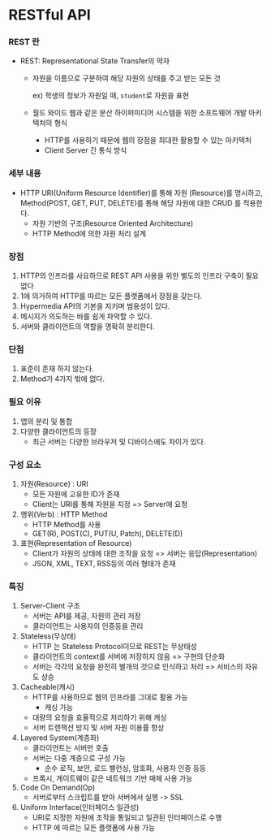 # RESTful API

### REST 란

- REST: Representational State Transfer의 약자

  - 자원을 이름으로 구분하여 해당 자원의 상태를 주고 받는 모든 것

    ex) 학생의 정보가 자원일 때, `student`로 자원을 표현

  - 월드 와이드 웹과 같은 분산 하이퍼미디어 시스템을 위한 소프트웨어 개발 아키텍처의 형식

    - HTTP를 사용하기 때문에 웹의 장점을 최대한 활용할 수 있는 아키텍처
    - Client Server 간 통식 방식

### 세부 내용

- HTTP URI(Uniform Resource Identifier)를 통해 자원 (Resource)를 명시하고, Method(POST, GET, PUT, DELETE)를 통해 해당 자원에 대한 CRUD 를 적용한다.
  - 자원 기반의 구조(Resource Oriented Architecture)
  - HTTP Method에 의한 자원 처리 설계



### 장점

1. HTTP의 인프라를 사요하므로 REST API 사용을 위한 별도의 인프라 구축이 필요 없다
2. 1에 의거하여 HTTP를 따르는 모든 플랫폼에서 장점을 갖는다.
3. Hypermedia API의 기본을 지키며 범용성이 있다.
4. 메시지가 의도하는 바를 쉽게 파악할 수 있다.
5. 서버와 클라이언트의 역할을 명확히 분리한다.



### 단점

1. 표준이 존재 하지 않는다.
2. Method가 4가지 밖에 없다.



### 필요 이유

1. 앱의 분리 및 통합
2. 다양한 클라이언트의 등장
   - 최근 서버는 다양한 브라우저 및 디바이스에도 차이가 있다.



### 구성 요소

1. 자원(Resource) : URI
   - 모든 자원에 고유한 ID가 존재
   - Client는 URI를 통해 자원을 지정 => Server에 요청
2. 행위(Verb) : HTTP Method
   - HTTP Method를 사용
   - GET(R), POST(C), PUT(U, Patch), DELETE(D)
3. 표현(Representation of Resource)
   - Client가 자원의 상태에 대한 조작을 요청 => 서버는 응답(Representation)
   - JSON, XML, TEXT, RSS등의 여러 형태가 존재



### 특징

1. Server-Client 구조
   - 서버는 API를 제공, 자원의 관리 저장
   - 클라이언트는 사용자의 인증등을 관리
2. Stateless(무상태)
   - HTTP 는 Stateless Protocol이므로 REST는 무상태성
   - 클라이언트의 context를 서버에 저장하지 않음 => 구현의 단순화
   - 서버는 각각의 요청을 완전히 별개의 것으로 인식하고 처리 => 서비스의 자유도 상승
3. Cacheable(캐시)
   - HTTP를 사용하므로 웹의 인프라를 그대로 활용 가능
     - 캐싱 가능
   - 대량의 요청을 효율적으로 처리하기 위해 캐싱
   - 서버 트랜잭션 방지 및 서버 자원 이용률 향상
4. Layered System(계층화)
   - 클라이언트는 서버만 호출
   - 서버는 다중 계층으로 구성 가능
     - 순수 로직, 보안, 로드 밸런싱, 암호화, 사용자 인증 등등
   - 프록시, 게이트웨이 같은 네트워크 기반 매체 사용 가능
5. Code On Demand(Op)
   - 서버로부터 스크립트를 받아 서버에서 실행 -> SSL
6. Uniform Interface(인터페이스 일관성)
   - URI로 지정한 자원에 조작을 통일되고 일관된 인터페이스로 수행
   - HTTP 에 따르는 모든 플랫폼에 사용 가능



